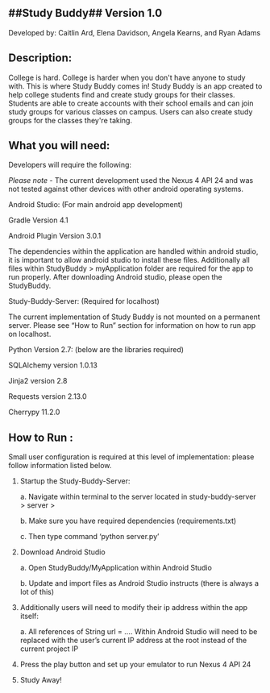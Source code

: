 ##Study Buddy## Version 1.0
----------------------------

Developed by:  Caitlin Ard, Elena Davidson, Angela Kearns, and Ryan Adams

Description:
----------------
College is hard. College is harder when you don't have anyone to study with. This is where Study Buddy comes in! Study Buddy is an app created to help college students find and create study groups for their classes. Students are able to create accounts with their school emails and can join study groups for various classes on campus. Users can also create study groups for the classes they're taking.

What you will need:
--------------------------
Developers will require the following:

*Please note* - The current development used the Nexus 4 API 24 and was not tested against other devices with other android operating systems. 

Android Studio: (For main android app development)

Gradle Version 4.1

Android Plugin Version 3.0.1


The dependencies within the application are handled within android studio, it is important to allow android studio to install these files.
Additionally all files within StudyBuddy > myApplication folder are required for the app to run properly.  After downloading Android studio, please open the StudyBuddy.

Study-Buddy-Server: (Required for localhost) 

The current implementation of Study Buddy is not mounted on a permanent server. Please see “How to Run” section for information on how to run app on localhost.

Python Version 2.7: (below are the libraries required)

SQLAlchemy version 1.0.13

Jinja2 version 2.8

Requests version 2.13.0

Cherrypy 11.2.0

How to Run :
----------------

Small user configuration is required at this level of implementation: please follow information listed below.

1. Startup the Study-Buddy-Server:

	a. Navigate within terminal to the server located in study-buddy-server > server >

	b. Make sure you have required dependencies (requirements.txt)

	c. Then type command ‘python server.py’
2. Download Android Studio

	a. Open StudyBuddy/MyApplication within Android Studio

	b. Update and import files as Android Studio instructs (there is always a lot of this)

3. Additionally users will need to modify their ip address within the app itself:

	a. All references of String url = …. Within Android Studio will need to be replaced with the user’s current IP address at the root instead of the current project IP

4. Press the play button and set up your emulator to run Nexus 4 API 24

5. Study Away!

